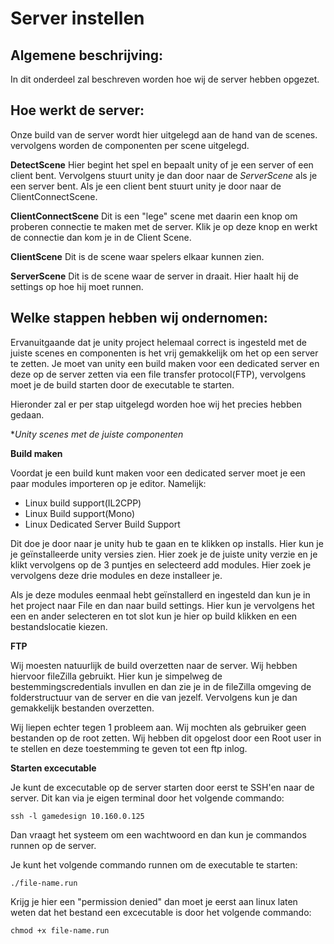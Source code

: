 # Server instellen

## Algemene beschrijving:
In dit onderdeel zal beschreven worden hoe wij de server hebben opgezet.

## Hoe werkt de server:
Onze build van de server wordt hier uitgelegd aan de hand van de scenes. vervolgens worden de componenten per scene uitgelegd.

**DetectScene**
Hier begint het spel en bepaalt unity of je een server of een client bent. Vervolgens stuurt unity je dan door naar de _ServerScene_ als je een server bent. Als je een client bent stuurt unity je door naar de ClientConnectScene. 

**ClientConnectScene**
Dit is een "lege" scene met daarin een knop om proberen connectie te maken met de server. Klik je op deze knop en werkt de connectie dan kom je in de Client Scene.


**ClientScene**
Dit is de scene waar spelers elkaar kunnen zien.

**ServerScene**
Dit is de scene waar de server in draait. Hier haalt hij de settings op hoe hij moet runnen.

## Welke stappen hebben wij ondernomen:

Ervanuitgaande dat je unity project helemaal correct is ingesteld met de juiste scenes en componenten is het vrij gemakkelijk om het op een server te zetten. Je moet van unity een build maken voor een dedicated server en deze op de server zetten via een file transfer protocol(FTP), vervolgens moet je de build starten door de executable te starten.

Hieronder zal er per stap uitgelegd worden hoe wij het precies hebben gedaan.

**Unity scenes met de juiste componenten*


**Build maken**

Voordat je een build kunt maken voor een dedicated server moet je een paar modules importeren op je editor. Namelijk:

- Linux build support(IL2CPP)
- Linux Build support(Mono)
- Linux Dedicated Server Build Support

Dit doe je door naar je unity hub te gaan en te klikken op installs. Hier kun je je geïnstalleerde unity versies zien. Hier zoek je de juiste unity verzie en je klikt vervolgens op de 3 puntjes en selecteerd add modules. Hier zoek je vervolgens deze drie modules en deze installeer je.

Als je deze modules eenmaal hebt geïnstallerd en ingesteld dan kun je in het project naar File en dan naar build settings. Hier kun je vervolgens het een en ander selecteren en tot slot kun je hier op build klikken en een bestandslocatie kiezen.

**FTP**

Wij moesten natuurlijk de build overzetten naar de server. Wij hebben hiervoor fileZilla gebruikt. Hier kun je simpelweg de bestemmingscredentials invullen en dan zie je in de fileZilla omgeving de folderstructuur van de server en die van jezelf. Vervolgens kun je dan gemakkelijk bestanden overzetten.

Wij liepen echter tegen 1 probleem aan. Wij mochten als gebruiker geen bestanden op de root zetten. Wij hebben dit opgelost door een Root user in te stellen en deze toestemming te geven tot een ftp inlog.

**Starten excecutable**

Je kunt de excecutable op de server starten door eerst te SSH'en naar de server. Dit kan via je eigen terminal door het volgende commando:
```
ssh -l gamedesign 10.160.0.125
```
Dan vraagt het systeem om een wachtwoord en dan kun je commandos runnen op de server.

Je kunt het volgende commando runnen om de executable te starten:
```
./file-name.run
```
Krijg je hier een "permission denied" dan moet je eerst aan linux laten weten dat het bestand een excecutable is door het volgende commando:
```
chmod +x file-name.run
```